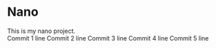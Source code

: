 # Nano
This is my nano project.  
Commit 1 line
Commit 2 line
Commit 3 line
Commit 4 line
Commit 5 line
